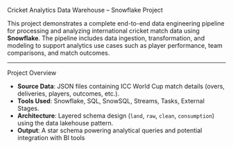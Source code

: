 Cricket Analytics Data Warehouse – Snowflake Project

This project demonstrates a complete end-to-end data engineering pipeline for processing and analyzing international cricket match data using **Snowflake**. The pipeline includes data ingestion, transformation, and modeling to support analytics use cases such as player performance, team comparisons, and match outcomes.

---

Project Overview

- **Source Data**: JSON files containing ICC World Cup match details (overs, deliveries, players, outcomes, etc.).
- **Tools Used**: Snowflake, SQL, SnowSQL, Streams, Tasks, External Stages.
- **Architecture**: Layered schema design (`land`, `raw`, `clean`, `consumption`) using the data lakehouse pattern.
- **Output**: A star schema powering analytical queries and potential integration with BI tools

